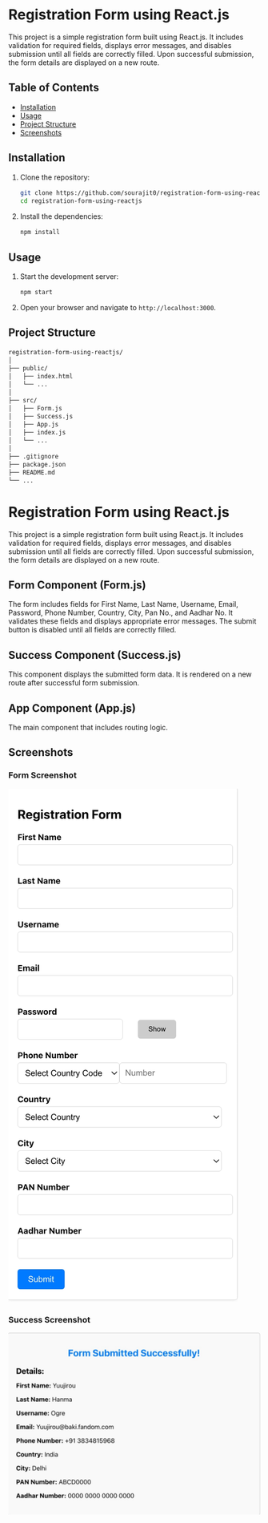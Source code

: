 # Registration Form using React.js

This project is a simple registration form built using React.js. It includes validation for required fields, displays error messages, and disables submission until all fields are correctly filled. Upon successful submission, the form details are displayed on a new route.

## Table of Contents

- [Installation](#installation)
- [Usage](#usage)
- [Project Structure](#project-structure)
- [Screenshots](#screenshots)

## Installation

1. Clone the repository:
    ```bash
    git clone https://github.com/sourajit0/registration-form-using-reactjs.git
    cd registration-form-using-reactjs
    ```

2. Install the dependencies:
    ```bash
    npm install
    ```

## Usage

1. Start the development server:
    ```bash
    npm start
    ```

2. Open your browser and navigate to `http://localhost:3000`.

## Project Structure

```plaintext
registration-form-using-reactjs/
│
├── public/
│   ├── index.html
│   └── ...
│
├── src/
│   ├── Form.js 
│   ├── Success.js
│   ├── App.js
│   ├── index.js
│   └── ...
│
├── .gitignore
├── package.json
├── README.md
└── ...
```

# Registration Form using React.js

This project is a simple registration form built using React.js. It includes validation for required fields, displays error messages, and disables submission until all fields are correctly filled. Upon successful submission, the form details are displayed on a new route.

## Form Component (Form.js)

The form includes fields for First Name, Last Name, Username, Email, Password, Phone Number, Country, City, Pan No., and Aadhar No. It validates these fields and displays appropriate error messages. The submit button is disabled until all fields are correctly filled.

## Success Component (Success.js)

This component displays the submitted form data. It is rendered on a new route after successful form submission.

## App Component (App.js)

The main component that includes routing logic.

## Screenshots

### Form Screenshot

![Form Screenshot](https://github.com/sourajit0/registration-form-using-reactjs/blob/main/screenshot/form.jpeg)

### Success Screenshot

![Success Screenshot](https://github.com/sourajit0/registration-form-using-reactjs/blob/main/screenshot/Success.jpeg)
